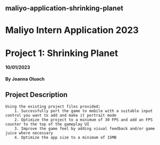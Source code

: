 ## maliyo-application-shrinking-planet

# Maliyo Intern Application 2023
# Project 1: Shrinking Planet
#### 10/01/2023
#### By Joanna Oluoch

## Project Description
    Using the existing project files provided:
        1. Successfully port the game to mobile with a suitable input control you want to add and make it portrait mode
        2. Optimize the project to a minimum of 30 FPS and add an FPS counter to the top of the gameplay UI 
        3. Improve the game feel by adding visual feedback and/or game juice where necessary
        4. Optimize the app size to a minimum of 15MB



